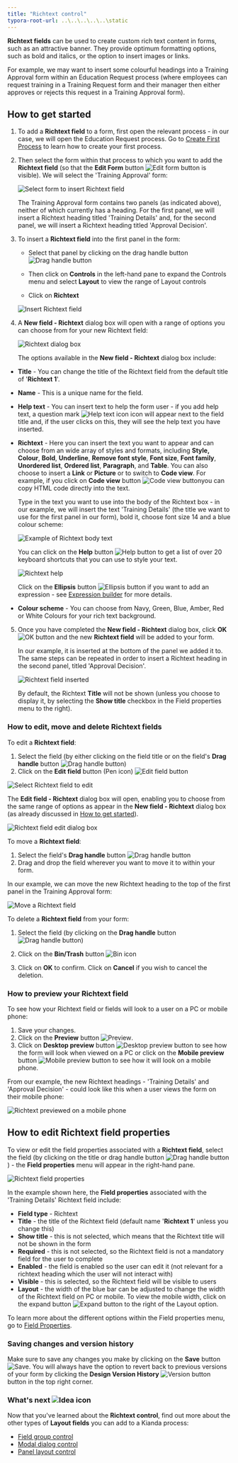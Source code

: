```yaml
---
title: "Richtext control"
typora-root-url: ..\..\..\..\..\static
---
```


**Richtext fields** can be used to create custom rich text content in forms, such as an attractive banner. They provide optimum formatting options, such as bold and italics, or the option to insert images or links.

For example, we may want to insert some colourful headings into a Training Approval form within an Education Request process (where employees can request training in a Training Request form and their manager then either approves or rejects this request in a Training Approval form).

 

## How to get started

1. To add a **Richtext field** to a form, first open the relevant process - in our case, we will open the Education Request process. Go to [Create First Process](/docs/getting-started/create-first-process/) to learn how to create your first process.

2. Then select the form within that process to which you want to add the **Richtext field** (so that the **Edit Form** button ![Edit form button](/images/penicon.png) is visible). We will select the 'Training Approval' form: 

   ![Select form to insert Richtext field](/images/richtext-example-select-form.jpg)

   The Training Approval form contains two panels (as indicated above), neither of which currently has a heading. For the first panel, we will insert a Richtext heading titled 'Training Details' and, for the second panel, we will insert a Richtext heading titled 'Approval Decision'. 

3. To insert a **Richtext field** into the first panel in the form:

   - Select that panel by clicking on the drag handle button ![Drag handle button](/images/draghandlewhite-frame.png)

   - Then click on **Controls** in the left-hand pane to expand the Controls menu and select **Layout** to view the range of Layout controls

   - Click on **Richtext**

   ![Insert Richtext field](/images/richtext-insert.jpg)

4. A **New field - Richtext** dialog box will open with a range of options you can choose from for your new Richtext field:

	![Richtext dialog box](/images/richtext-dialog.jpg)

	The options available in the **New field - Richtext** dialog box include:

  - **Title** - You can change the title of the Richtext field from the default title of '**Richtext 1**'.

  - **Name** - This is a unique name for the field.

  - **Help text** - You can insert text to help the form user - if you add help text, a question mark ![Help text icon](/images/help-icon.jpg) icon will appear next to the field title and, if the user clicks on this, they will see the help text you have inserted.

  - **Richtext** - Here you can insert the text you want to appear and can choose from an wide array of styles and formats, including **Style,** **Colour**, **Bold**, **Underline**, **Remove font style**, **Font size**, **Font family**, **Unordered list**, **Ordered list**, **Paragraph**, and **Table**. You can also choose to insert a **Link** or **Picture** or to switch to **Code view**. For example, if you click on **Code view** button ![Code view button](/images/code.png)you can copy HTML code directly into the text. 

    Type in the text you want to use into the body of the Richtext box - in our example, we will insert the text 'Training Details' (the title we want to use for the first panel in our form), bold it, choose font size 14 and a blue colour scheme:

    ![Example of Richtext body text](/images/richtext-example-body-text.jpg)

    You can click on the **Help** button ![Help button](/images/help.png) to get a list of over 20 keyboard shortcuts that you can use to style your text.

    ![Richtext help](/images/richtext-help-shortcuts.jpg)

    Click on the **Ellipsis** button ![Ellipsis button](/images/ellipsis-16401854043731.png) if you want to add an expression - see [Expression builder](/docs/platform/rules/general/expression-builder/) for more details.

  - **Colour scheme** - You can choose from Navy, Green, Blue, Amber, Red or White Colours for your rich text background.

5. Once you have completed the **New field - Richtext** dialog box, click **OK** ![OK button](/images/ok.png) and the new **Richtext field** will be added to your form.

   In our example, it is inserted at the bottom of the panel we added it to. The same steps can be repeated in order to insert a Richtext heading in the second panel, titled 'Approval Decision'.

   ![Richtext field inserted](/images/richtext-inserted.jpg)

   By default, the Richtext **Title** will not be shown (unless you choose to display it, by selecting the **Show title** checkbox in the Field properties menu to the right).

   

### How to edit, move and delete Richtext fields

To edit a **Richtext field**:

1. Select the field (by either clicking on the field title or on the field's **Drag handle** button ![Drag handle button](/images/draghandlewhite-frame.png))
2. Click on the **Edit field** button (Pen icon) ![Edit field button](/images/penicon.png)

![Select Richtext field to edit](/images/richtext-select-to-edit.jpg)

The **Edit field - Richtext** dialog box will open, enabling you to choose from the same range of options as appear in the **New field - Richtext** dialog box (as already discussed in [How to get started](/docs/platform/controls/layout/richtext#how-to-get-started)).

![Richtext field edit dialog box](/images/richtext-edit-dialog.jpg)



To move a **Richtext field**:

1. Select the field's **Drag handle** button ![Drag handle button](/images/draghandlewhite-frame.png) 
2. Drag and drop the field wherever you want to move it to within your form. 

In our example, we can move the new Richtext heading to the top of the first panel in the Training Approval form:

![Move a Richtext field](/images/richtext-move.jpg)



To delete a **Richtext field** from your form:

1. Select the field (by clicking on the **Drag handle** button ![Drag handle button](/images/draghandlewhite-frame.png))

2. Click on the **Bin/Trash** button ![Bin icon](/images/binicon.png) 

3. Click on **OK** to confirm. Click on **Cancel** if you wish to cancel the deletion.

   


### How to preview your Richtext field

To see how your Richtext field or fields will look to a user on a PC or mobile phone:

1. Save your changes.
2. Click on the **Preview** button ![Preview](/images/preview.png).
3. Click on **Desktop preview** button ![Desktop preview button](/images/desktop.png) to see how the form will look when viewed on a PC or click on the **Mobile preview** button ![Mobile preview button](/images/mobile.png) to see how it will look on a mobile phone.

From our example, the new Richtext headings - 'Training Details' and 'Approval Decision' - could look like this when a user views the form on their mobile phone: 

![Richtext previewed on a mobile phone](/images/richtext-preview-mobile.jpg)



## How to edit Richtext field properties

To view or edit the field properties associated with a **Richtext field**, select the field (by clicking on the title or drag handle button ![Drag handle button](/images/draghandlewhite-frame.png)) - the **Field properties** menu will appear in the right-hand pane.

![Richtext field properties](/images/richtext-field-properties.jpg)

In the example shown here, the **Field properties** associated with the 'Training Details' Richtext field include:

- **Field type** - Richtext
- **Title** - the title of the Richtext field (default name '**Richtext 1**' unless you change this)
- **Show title** - this is not selected, which means that the Richtext title will not be shown in the form
- **Required** - this is not selected, so the Richtext field is not a mandatory field for the user to complete
- **Enabled** - the field is enabled so the user can edit it (not relevant for a richtext heading which the user will not interact with)
- **Visible** - this is selected, so the Richtext field will be visible to users
- **Layout** - the width of the blue bar can be adjusted to change the width of the Richtext field on PC or mobile. To view the mobile width, click on the expand button ![Expand button](/images/expand-icon.jpg) to the right of the Layout option.

To learn more about the different options within the Field properties menu, go to [Field Properties](/docs/platform/controls/properties#field-properties).



### Saving changes and version history ###

Make sure to save any changes you make by clicking on the **Save** button ![Save](/images/saveprocess.png). You will always have the option to revert back to previous versions of your form by clicking the **Design Version History** ![Version button](/images/version8.png) button in the top right corner.



### What's next  ![Idea icon](/images/18.png) ###

Now that you've learned about the **Richtext control**, find out more about the other types of **Layout fields** you can add to a Kianda process:

- [Field group control](/docs/platform/controls/layout/field-group/)
- [Modal dialog control](/docs/platform/controls/layout/dialog/)
- [Panel layout control](/docs/platform/controls/layout/panel/)
